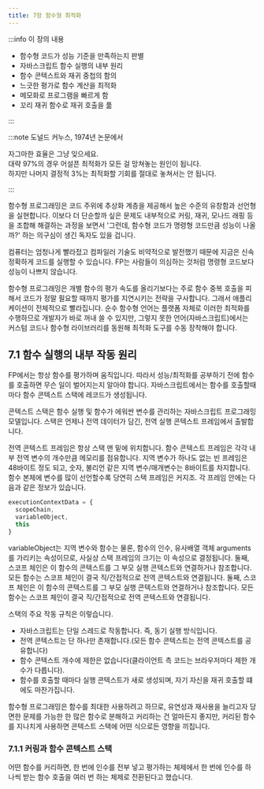 ```yaml
---
title: 7장 함수형 최적화
---
```


:::info 이 장의 내용

- 함수형 코드가 성능 기준을 만족하는지 판별
- 자바스크립트 함수 실행의 내부 원리
- 함수 콘텍스트와 재귀 중첩의 함의
- 느긋한 평가로 함수 계산을 최적화
- 메모화로 프로그램을 빠르게 함
- 꼬리 재귀 함수로 재귀 호출을 풂

:::

:::note 도널드 커누스, 1974년 논문에서

<div style={{ textAlign: 'center' }}>자그마한 효율은 그냥 잊으세요.<br/>대략 97%의 경우 어설픈 최적화가 모든 걸 망쳐놓는 원인이 됩니다. <br/>하지만 나머지 결정적 3%는 최적화할 기회를 절대로 놓쳐서는 안 됩니다.</div>

:::

함수형 프로그래밍은 코드 주위에 추상화 계층을 제공해서 높은 수준의 유창함과 선언형을 실현합니다. 이보다 더 단순할까 싶은 문제도 내부적으로 커링, 재귀, 모나드 래핑 등을 조합해 해결하는 과정을 보면서 '그런데, 함수형 코드가 명령형 코드만큼 성능이 나올까?' 하는 의구심이 생긴 독자도 있을 겁니다.

컴퓨터는 엄청나게 빨라젔고 컴파일러 기술도 비약적으로 발전했기 때문에 지금은 신속 정확하게 코드를 실행할 수 있습니다. FP는 사람들이 의심하는 것처럼 명령형 코드보다 성능이 나쁘지 않습니다.

함수형 프로그래밍은 개별 함수의 평가 속도를 올리기보다는 주로 함수 중복 호출을 피해서 코드가 정말 필요할 때까지 평가를 지연시키는 전략을 구사합니다. 그래서 애플리케이션이 전체적으로 빨라집니다. 순수 함수형 언어는 플랫폼 자체로 이러한 최적화를 수행하므로 개발자가 바로 꺼내 쓸 수 있지만, 그렇지 못한 언어(자바스크립트)에서는 커스텀 코드나 함수형 라이브러리를 동원해 최적화 도구를 수동 장착해야 합니다.

## 7.1 함수 실행의 내부 작동 원리

FP에서는 항상 함수를 평가하며 움직입니다. 따라서 성능/최적화를 공부하기 전에 함수를 호출하면 무슨 일이 벌어지는지 알아야 합니다. 자바스크립트에서는 함수를 호출할때마다 함수 콘텍스트 스택에 레코드가 생성됩니다.

콘텍스트 스택은 함수 실행 및 함수가 에워싼 변수를 관리하는 자바스크립트 프로그래밍 모델입니다. 스택은 언제나 전역 데이터가 담긴, 전역 실행 콘텍스트 프레임에서 출발합니다. 

전역 콘텍스트 프레임은 항상 스택 맨 밑에 위치합니다. 함수 콘텍스트 프레임은 각각 내부 전역 변수의 개수만큼 메모리를 점유합니다. 지역 변수가 하나도 없는 빈 프레임은 48바이트 정도 되고, 숫자, 불리언 같은 지역 변수/매개변수는 8바이트를 차지합니다. 함수 본체에 변수를 많이 선언할수록 당연히 스택 프레임은 커지조. 각 프레임 안에는 다음과 같은 정보가 있습니다.

```js
executionContextData = {
  scopeChain,
  variableObject,
  this
}
```

variableObject는 지역 변수와 함수는 물론, 함수의 인수, 유사배열 객체 arguments를 가리키는 속성이므로, 사실상 스택 프레임의 크기는 이 속성으로 결정됩니다. 둘째, 스코프 체인은 이 함수의 콘텍스트를 그 부모 실행 콘텍스트와 연결하거나 참조합니다. 모든 함수는 스코프 체인이 결국 직/간접적으로 전역 콘텍스트와 연결됩니다. 둘째, 스코프 체인은 이 함수의 콘텍스트를 그 부모 실행 콘텍스트와 연결하거나 참조합니다. 모든 함수는 스코프 체인이 결국 직/간접적으로 전역 콘텍스트와 연결됩니다.

스택의 주요 작동 규칙은 이렇습니다.

- 자바스크립트는 단일 스레드로 작동합니다. 즉, 동기 실행 방식입니다.
- 전역 콘텍스트는 단 하나만 존재합니다.(모든 함수 콘텍스트는 전역 콘텍스트를 공유합니다)
- 함수 콘텍스트 개수에 제한은 없습니다(클라이언트 측 코드는 브라우저마다 제한 개수가 다릅니다).
- 함수를 호출할 때마다 실행 콘텍스트가 새로 생성되며, 자기 자신을 재귀 호출할 떄에도 마찬가집니다.

함수형 프로그래밍은 함수를 최대한 사용하려고 하므로, 유연성과 재사용을 늘리고자 당면한 문제를 가능한 한 많은 함수로 분해하고 커리하는 건 얼마든지 좋지만, 커리된 함수를 지나치게 사용하면 콘텍스트 스택에 어떤 식으로든 영향을 끼칩니다.

### 7.1.1 커링과 함수 콘텍스트 스택

어떤 함수를 커리하면, 한 번에 인수를 전부 넣고 평가하는 체제에서 한 번에 인수를 하나씩 받는 함수 호출을 여러 번 하는 체제로 전환된다고 했습니다. 

